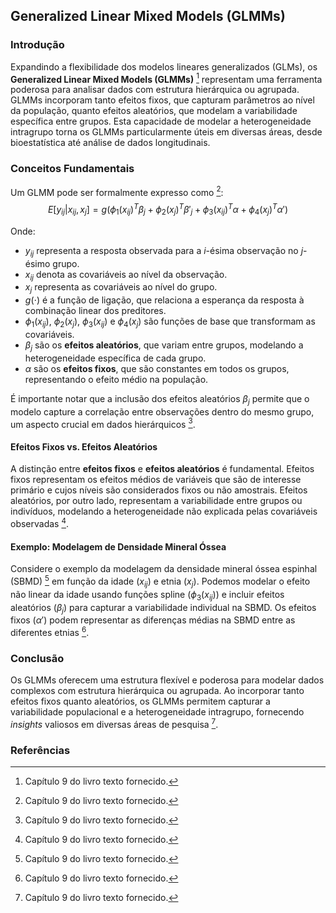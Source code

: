 ## Generalized Linear Mixed Models (GLMMs)

### Introdução
Expandindo a flexibilidade dos modelos lineares generalizados (GLMs), os **Generalized Linear Mixed Models (GLMMs)** [^298] representam uma ferramenta poderosa para analisar dados com estrutura hierárquica ou agrupada. GLMMs incorporam tanto efeitos fixos, que capturam parâmetros ao nível da população, quanto efeitos aleatórios, que modelam a variabilidade específica entre grupos. Esta capacidade de modelar a heterogeneidade intragrupo torna os GLMMs particularmente úteis em diversas áreas, desde bioestatística até análise de dados longitudinais.

### Conceitos Fundamentais

Um GLMM pode ser formalmente expresso como [^298]:
$$E[y_{ij} | x_{ij}, x_j] = g(\phi_1(x_{ij})^T \beta_j + \phi_2(x_j)^T \beta'_j + \phi_3(x_{ij})^T \alpha + \phi_4(x_j)^T \alpha')$$

Onde:
*   $y_{ij}$ representa a resposta observada para a *i*-ésima observação no *j*-ésimo grupo.
*   $x_{ij}$ denota as covariáveis ao nível da observação.
*   $x_j$ representa as covariáveis ao nível do grupo.
*   $g(\cdot)$ é a função de ligação, que relaciona a esperança da resposta à combinação linear dos preditores.
*   $\phi_1(x_{ij})$, $\phi_2(x_j)$, $\phi_3(x_{ij})$ e $\phi_4(x_j)$ são funções de base que transformam as covariáveis.
*   $\beta_j$ são os **efeitos aleatórios**, que variam entre grupos, modelando a heterogeneidade específica de cada grupo.
*   $\alpha$ são os **efeitos fixos**, que são constantes em todos os grupos, representando o efeito médio na população.

É importante notar que a inclusão dos efeitos aleatórios $\beta_j$ permite que o modelo capture a correlação entre observações dentro do mesmo grupo, um aspecto crucial em dados hierárquicos [^298].

#### Efeitos Fixos vs. Efeitos Aleatórios
A distinção entre **efeitos fixos** e **efeitos aleatórios** é fundamental. Efeitos fixos representam os efeitos médios de variáveis que são de interesse primário e cujos níveis são considerados fixos ou não amostrais. Efeitos aleatórios, por outro lado, representam a variabilidade entre grupos ou indivíduos, modelando a heterogeneidade não explicada pelas covariáveis observadas [^298].

#### Exemplo: Modelagem de Densidade Mineral Óssea
Considere o exemplo da modelagem da densidade mineral óssea espinhal (SBMD) [^298] em função da idade ($x_{ij}$) e etnia ($x_j$). Podemos modelar o efeito não linear da idade usando funções spline ($\phi_3(x_{ij})$) e incluir efeitos aleatórios ($\beta_j$) para capturar a variabilidade individual na SBMD. Os efeitos fixos ($\alpha'$) podem representar as diferenças médias na SBMD entre as diferentes etnias [^298].

### Conclusão
Os GLMMs oferecem uma estrutura flexível e poderosa para modelar dados complexos com estrutura hierárquica ou agrupada. Ao incorporar tanto efeitos fixos quanto aleatórios, os GLMMs permitem capturar a variabilidade populacional e a heterogeneidade intragrupo, fornecendo *insights* valiosos em diversas áreas de pesquisa [^298].

### Referências
[^298]: Capítulo 9 do livro texto fornecido.

<!-- END -->